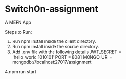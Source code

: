 # SwitchOn-assignment
A MERN App

Steps to Run:
1. Run npm install inside the client directory.
2. Run npm install inside the source directory.
3. Add .env file with the following details
    JWT_SECRET = 'hello_world_1010101'
    PORT = 8081
    MONGO_URI = mongodb://localhost:27017/assignment
 
 4.npm run start
